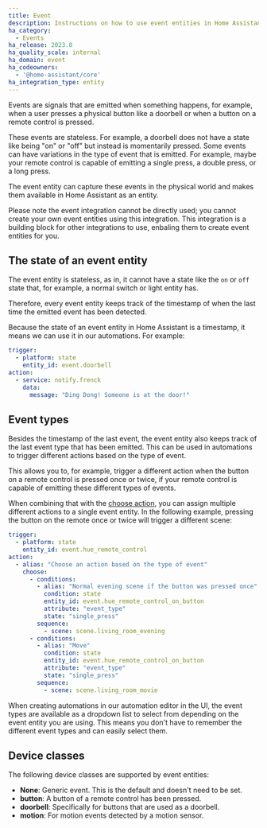 ```yaml
---
title: Event
description: Instructions on how to use event entities in Home Assistant.
ha_category:
  - Events
ha_release: 2023.8
ha_quality_scale: internal
ha_domain: event
ha_codeowners:
  - '@home-assistant/core'
ha_integration_type: entity
---
```


Events are signals that are emitted when something happens, for example, when a user presses a physical button like a doorbell or when a button on a remote control is pressed.

These events are stateless. For example, a doorbell does not have a state like being "on" or "off" but instead is momentarily pressed. Some events can have variations in the type of event that is emitted. For example, maybe your remote control is capable of emitting a single press, a double press, or a long press.

The event entity can capture these events in the physical world and makes them available in Home Assistant as an entity.

Please note the event integration cannot be directly used; you cannot create your own event entities using this integration. This integration is a building block for other integrations to use, enbaling them to create event entities for you.

## The state of an event entity

The event entity is stateless, as in, it cannot have a state like the `on` or `off` state that, for example, a normal switch or light entity has.

Therefore, every event entity keeps track of the timestamp of when the last time the emitted event has been detected.

Because the state of an event entity in Home Assistant is a timestamp, it means we can use it in our automations. For example:

```yaml
trigger:
  - platform: state
    entity_id: event.doorbell
action:
  - service: notify.frenck
    data:
      message: "Ding Dong! Someone is at the door!"
```

## Event types

Besides the timestamp of the last event, the event entity also keeps track of the last event type that has been emitted. This can be used in automations to trigger different actions based on the type of event.

This allows you to, for example, trigger a different action when the button on a remote control is pressed once or twice, if your remote control is capable of emitting these different types of events.

When combining that with the [choose action](/docs/scripts/#choose-a-group-of-actions), you can assign multiple different actions to a single event entity. In the following example, pressing the button on the remote once or twice will trigger a different scene:

```yaml
trigger:
  - platform: state
    entity_id: event.hue_remote_control
action:
  - alias: "Choose an action based on the type of event"
    choose:
      - conditions:
        - alias: "Normal evening scene if the button was pressed once"
          condition: state
          entity_id: event.hue_remote_control_on_button
          attribute: "event_type"
          state: "single_press"
        sequence:
          - scene: scene.living_room_evening
      - conditions:
        - alias: "Move"
          condition: state
          entity_id: event.hue_remote_control_on_button
          attribute: "event_type"
          state: "single_press"
        sequence:
          - scene: scene.living_room_movie
```

When creating automations in our automation editor in the UI, the event types are available as a dropdown list to select from depending on the event entity you are using. This means you don't have to remember the different event types and can easily select them.

## Device classes

The following device classes are supported by event entities:

- **None**: Generic event. This is the default and doesn't need to be set.
- **button**: A button of a remote control has been pressed.
- **doorbell**: Specifically for buttons that are used as a doorbell.
- **motion**: For motion events detected by a motion sensor.
